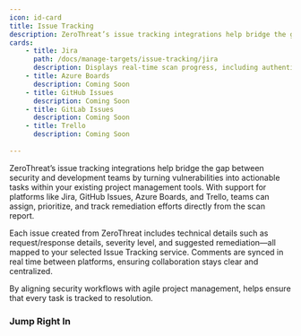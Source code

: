 ```yaml
---
icon: id-card
title: Issue Tracking
description: ZeroThreat’s issue tracking integrations help bridge the gap between security and development teams by turning vulnerabilities into actionable tasks within your existing project management tools. With support for platforms like Jira, GitHub Issues, Azure Boards, and Trello, teams can assign, prioritize, and track remediation efforts directly from the scan report.
cards:
    - title: Jira
      path: /docs/manage-targets/issue-tracking/jira
      description: Displays real-time scan progress, including authenticated and unauthenticated crawling, along with OWASP Top
    - title: Azure Boards
      description: Coming Soon
    - title: GitHub Issues
      description: Coming Soon
    - title: GitLab Issues
      description: Coming Soon
    - title: Trello
      description: Coming Soon
    
---
```



ZeroThreat’s issue tracking integrations help bridge the gap between security and development teams by turning vulnerabilities into actionable tasks within your existing project management tools. With support for platforms like Jira, GitHub Issues, Azure Boards, and Trello, teams can assign, prioritize, and track remediation efforts directly from the scan report.

Each issue created from ZeroThreat includes technical details such as request/response details, severity level, and suggested remediation—all mapped to your selected Issue Tracking service. Comments are synced in real time between platforms, ensuring collaboration stays clear and centralized.

By aligning security workflows with agile project management, helps ensure that every task is tracked to resolution.

### Jump Right In


<JumpRightInCard />

